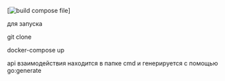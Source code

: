 [![build compose file](https://github.com/te32012/simpleapi/actions/workflows/main.yml/badge.svg)]


для запуска  

git clone

docker-compose up

api взаимодействия находится в папке cmd и генерируется с помощью go:generate
